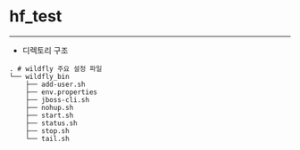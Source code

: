 # hf\_test

* * *

- 디렉토리 구조

```
. # wildfly 주요 설정 파일
└── wildfly_bin
    ├── add-user.sh
    ├── env.properties
    ├── jboss-cli.sh
    ├── nohup.sh
    ├── start.sh
    ├── status.sh
    ├── stop.sh
    └── tail.sh

```
